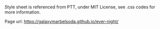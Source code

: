Style sheet is referenced from PTT, under MIT License, see .css codes for more information.

Page url: https://galaxymarbelsoda.github.io/ever-night/

